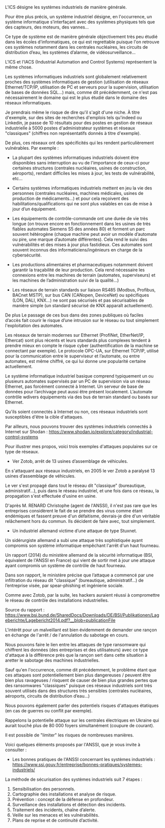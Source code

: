 <p>L'ICS désigne les systèmes industriels de manière générale.</br>

Pour être plus précis, un système industriel désigne, en l'occurrence, un système informatique s’interfaçant avec des systèmes physiques tels que des capteurs, des moteurs, des vannes...</br>

Ce type de système est de manière générale objectivement très peu étudié dans les écoles d'informatiques, ce qui est regrettable puisque l'on retrouve ces systèmes notamment dans les centrales nucléaires, les circuits de distribution d’eau, les systèmes d’alarme, de vidéosurveillance...</br>

L'ICS et l'IACS (Industrial Automation and Control Systems) représentent la même chose.</br>

Les  systèmes informatiques industriels sont globalement relativement proches des systèmes informatiques de gestion (utilisation de réseaux Ethernet/TCP/IP, utilisation de PC et serveurs pour la supervision, utilisation de bases de données SQL…) mais, comme dit précédemment, ce n'est pas nécessairement le domaine qui est le plus étudié dans le domaine des réseaux informatiques.</br>

Je prendrais même le risque de dire qu'il s'agit d'une niche. À titre d'exemple, sur des sites de recherches d'emplois tels qu'indeed ou Linkedin, je passe de 10 résultats pour des postes en gestion de réseaux industrielle à 5000 postes d'administrateur systèmes et réseaux "classiques" (chiffres non représentatifs donnés à titre d'exemple).</br>

De plus, ces réseaux ont des spécificités qui les rendent particulièrement vulnérables. Par exemple :</br>

- La plupart des systèmes informatiques industriels doivent être  disponibles sans interruption au vu de l'importance de ceux-ci pour certaines structures (centrales nucléaires, usines de construction, aéroports), rendant difficiles les  mises à jour, les tests de vulnérabilité, etc...</br>

- Certains systèmes informatiques industriels mettent en  jeu la vie des personnes (centrales nucléaires, machines médicales, usines de production de médicaments…) et pour cela reçoivent des habilitations/qualifications qui ne sont plus valables en cas de mise à jour d’un équipement.</br>

- Les équipements de contrôle-commande ont une durée de vie très longue (on trouve encore en fonctionnement dans les usines de très fiables automates Siemens S5 des années 80) et forment un parc souvent hétérogène (chaque machine peut avoir un modèle d’automate ou pire, une marque d’automate différentes). Cela rend le suivi des vulnérabilités et des mises à jour plus fastidieux. Ces automates sont souvent inconnus des informaticiens/ingénieurs en charge de la cybersécurité.</br>

- Les productions alimentaires et pharmaceutiques notamment doivent garantir la traçabilité de leur production. Cela rend nécessaire les connexions entre les machines de terrain (automates, superviseurs) et les machines de l’administration  suivi de la qualité...)</br>

- Les réseaux de terrain standards sur liaison RS485 (Modbus, Profibus, BACnet MSTP), sur bus CAN (CANopen, DeviceNet) ou spécifiques (LON, DALI, KNX…) ne sont pas sécurisés et pas sécurisables de manière simple (un standard sécurisé de KNX apparaît actuellement).</br>

De plus Le passage de ces bus dans des zones publiques où faciles d’accès fait courir le risque d’une intrusion sur le réseau ou tout simplement l'exploitation des automates.</br>

Les réseaux de terrain modernes sur Ethernet (ProfiNet, EtherNet/IP, Ethercat) sont plus récents et leurs standards plus complexes tendent à prendre mieux en compte le risque cyber (authentification de la machine se connectant par exemple). Le protocole OPC-UA, sur Ethernet TCP/IP, utilisé pour la communication entre le superviseur et l’automate, ou entre automates, est même chiffré, ce qui lui donne une popularité certaine actuellement.</br>

Le système informatique industriel basique comprend typiquement un ou plusieurs automates supervisés par un PC de supervision via un réseau Ethernet, pas forcément connecté à Internet. Un serveur de base de données pour l’archivage peut aussi être présent localement. L’automate contrôle wdivers équipements via des bus de terrain standard ou basés sur Ethernet.</br>

Qu'ils soient connectés à Internet ou non, ces réseaux industriels sont susceptibles d'être la cible d'attaques.</br>

Par ailleurs, nous pouvons trouver des systèmes industriels connectés à Internet sur Shodan : https://www.shodan.io/explore/category/industrial-control-systems</br>

Pour illustrer mes propos, voici trois exemples d'attaques populaires sur ce type de réseaux.</br>

- Ver Zotob, arrêt de 13 usines d’assemblage de véhicules.</br>

En s'attaquant aux réseaux industriels, en 2005 le ver Zotob a paralysé 13 usines d’assemblage de véhicules.</br>

Le ver s'est propagé dans tout le réseau dit "classique" (bureautique, administratif...), puis dans le réseau industriel, et une fois dans ce réseau, la propagation s'est effectuée d'usine en usine.</br>

D'après M. RENARD Christophe (agent de l'ANSSI), il n'est pas rare que les entreprises considèrent le fait de se prendre des virus comme étant endémiques et fassent preuve d'un défaitisme, devrais-je dire d'un véritable relâchement hors du commun. Ils décident de faire avec, tout simplement.</br>

- Un industriel allemand victime d’une attaque de type Stuxnet.</br>

Un sidérurgiste allemand a subi une attaque très sophistiquée ayant compromis son système informatique empêchant l'arrêt d'un haut fourneau.</br>

Un rapport (2014) du ministère allemand de la sécurité informatique (BSI, équivalent de l'ANSSI en France) qui vient de sortir met à jour une attaque ayant compromis un système de contrôle de haut fourneau.</br>

Dans son rapport, le ministère précise que l’attaque a commencé par une infiltration du réseau dit "classique" (bureautique, administratif...) de l’entreprise visée, par spear-phishing et ingénierie sociale.</br>

Comme avec Zotob, par la suite, les hackers auraient réussi à compromettre le réseau de contrôle des installations industrielles.</br>

Source du rapport : https://www.bsi.bund.de/SharedDocs/Downloads/DE/BSI/Publikationen/Lageberichte/Lagebericht2014.pdf?__blob=publicationFile</br>

L'intérêt pour un malveillant est bien évidemment de demander une rançon en échange de l'arrêt / de l'annulation du sabotage en cours.</br>

Nous pouvons faire le lien entre les attaques de type ransomware qui chiffrent les données (des entreprises et des utilisateurs) avec ce type d'attaque à la différence près que la rançon sert dans cette situation à aretter le sabotage des machines industrielles.</br>

Sauf qu'en l'occurrence, comme dit précédemment, le problème étant que ces attaques sont potentiellement bien plus dangereuses / peuvent être bien plus ravageuses / risquent de causer de bien plus grandes pertes que des ransomwares "classiques" puisque ces réseaux industriels sont très souvent utilisés dans des structures très sensibles (centrales nucléaires, aéroports, circuits de distribution d’eau...)</br>

Nous pouvons également parler des potentiels risques d'attaques étatiques (en cas de guerres ou conflit par exemple).</br>

Rappelons la potentielle attaque sur les centrales électriques en Ukraine qui aurait touché plus de 80 000 foyers simultanément (coupure de courant).</br>

Il est possible de "limiter" les risques de nombreuses manières.</br>

Voici quelques éléments proposés par l'ANSSI, que je vous invite à consulter :</br>

- Les bonnes pratiques de l'ANSSI concernant les systèmes industriels : https://www.ssi.gouv.fr/entreprise/bonnes-pratiques/systemes-industriels/</br>

La méthode de sécurisation des systèmes industriels suit 7 étapes :</br>

1. Sensibilisation des personnels.</br>
2. Cartographie des installations et analyse de risque.</br>
3. Prévention : concept de la défense en profondeur.</br>
4. Surveillance des installations et détection des incidents.</br>
5. Traitement des incidents, chaîne d’alerte.</br>
6. Veille sur les menaces et les vulnérabilités.</br>
7. Plans de reprise et de continuité d’activité.</br>
